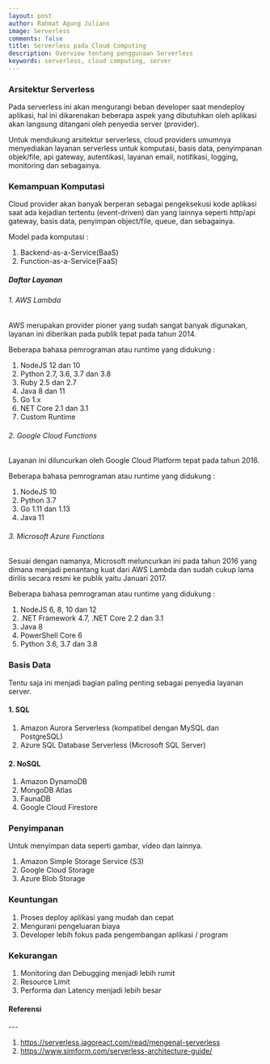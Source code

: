```yaml
---
layout: post
author: Rahmat Agung Julians
image: Serverless
comments: false
title: Serverless pada Cloud Computing
description: Overview tentang penggunaan Serverless
keywords: serverless, cloud computing, server
---
```


### Arsitektur Serverless
Pada serverless ini akan mengurangi beban developer saat mendeploy aplikasi, hal ini dikarenakan beberapa aspek yang dibutuhkan oleh aplikasi akan langsung ditangani oleh penyedia server (provider).

Untuk mendukung arsitektur serverless, cloud providers umumnya menyediakan layanan serverless untuk komputasi, basis data, penyimpanan objek/file, api gateway, autentikasi, layanan email, notifikasi, logging, monitoring dan sebagainya. 

### Kemampuan Komputasi
Cloud provider akan banyak berperan sebagai pengeksekusi kode aplikasi saat ada kejadian tertentu (event-driven) dan yang lainnya seperti http/api gateway, basis data, penyimpan object/file, queue, dan sebagainya.

Model pada komputasi :
1. Backend-as-a-Service(BaaS)
2. Function-as-a-Service(FaaS)

##### Daftar Layanan 

###### 1. AWS Lambda 
AWS merupakan provider pioner yang sudah sangat banyak digunakan, layanan ini diberikan pada publik tepat pada tahun 2014.

Beberapa bahasa pemrograman atau runtime yang didukung :
1. NodeJS 12 dan 10
2. Python 2.7, 3.6, 3.7 dan 3.8
3. Ruby 2.5 dan 2.7
4. Java 8 dan 11
5. Go 1.x
6. NET Core 2.1 dan 3.1
7. Custom Runtime


###### 2. Google Cloud Functions
Layanan ini diluncurkan oleh Google Cloud Platform tepat pada tahun 2016.

Beberapa bahasa pemrograman atau runtime yang didukung :
1. NodeJS 10
2. Python 3.7
3. Go 1.11 dan 1.13
4. Java 11

###### 3. Microsoft Azure Functions
Sesuai dengan namanya, Microsoft meluncurkan ini pada tahun 2016 yang dimana menjadi penantang kuat dari AWS Lambda dan sudah cukup lama dirilis secara resmi ke publik yaitu Januari 2017.

Beberapa bahasa pemrograman atau runtime yang didukung :
1. NodeJS 6, 8, 10 dan 12
2. .NET Framework 4.7, .NET Core 2.2 dan 3.1
3. Java 8
4. PowerShell Core 6
5. Python 3.6, 3.7 dan 3.8

### Basis Data
Tentu saja ini menjadi bagian paling penting sebagai penyedia layanan server.

#### 1. SQL
1. Amazon Aurora Serverless (kompatibel dengan MySQL dan PostgreSQL)
2. Azure SQL Database Serverless (Microsoft SQL Server)

#### 2. NoSQL
1. Amazon DynamoDB
2. MongoDB Atlas
3. FaunaDB
4. Google Cloud Firestore

### Penyimpanan 
Untuk menyimpan data seperti gambar, video dan lainnya. 
1. Amazon Simple Storage Service (S3)
2. Google Cloud Storage
3. Azure Blob Storage

### Keuntungan
1. Proses deploy aplikasi yang mudah dan cepat
2. Mengurani pengeluaran biaya
3. Developer lebih fokus pada pengembangan aplikasi / program

### Kekurangan
1. Monitoring dan Debugging menjadi lebih rumit
2. Resource Limit 
3. Performa dan Latency menjadi lebih besar

<h4><b class="title-referensi">Referensi</b></h4> 
--- 
<ol>
    <li>
        <a href="https://serverless.jagoreact.com/read/mengenal-serverless">https://serverless.jagoreact.com/read/mengenal-serverless</a>
    </li>
    <li>
        <a href="https://www.simform.com/serverless-architecture-guide/">https://www.simform.com/serverless-architecture-guide/</a>
    </li>
</ol>